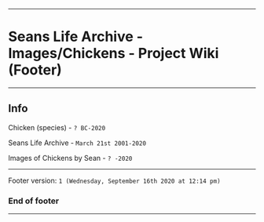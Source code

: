 
***

# Seans Life Archive - Images/Chickens - Project Wiki (Footer)

***

## Info

Chicken (species) - `? BC-2020`

Seans Life Archive - `March 21st 2001-2020`

Images of Chickens by Sean - `? -2020`

***

Footer version: `1 (Wednesday, September 16th 2020 at 12:14 pm)`

### End of footer

***
